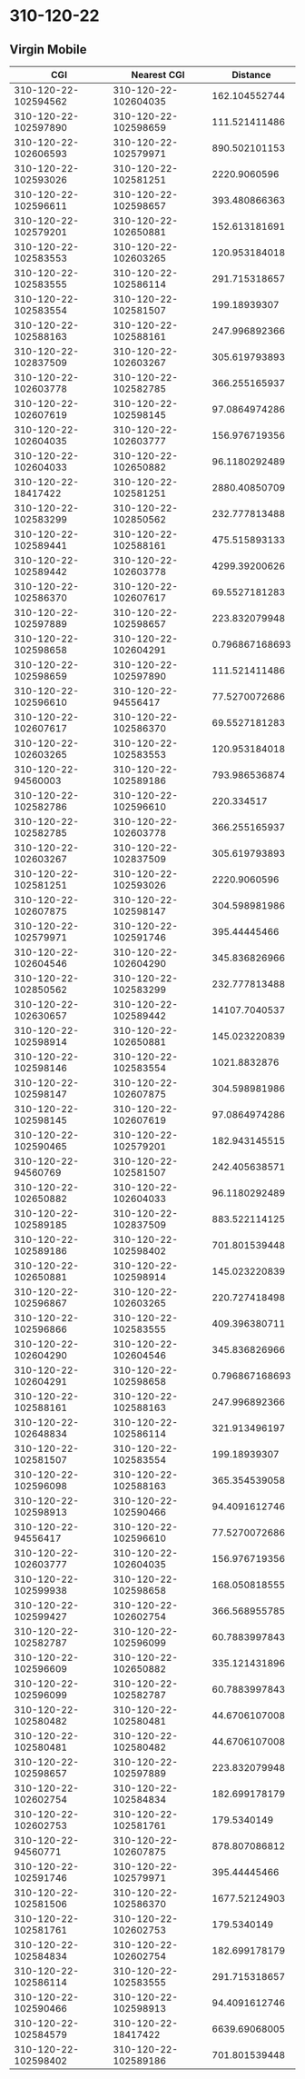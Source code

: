 # 310-120-22
## Virgin Mobile


| CGI | Nearest CGI | Distance |
|-----|-------------|----------|
| 310-120-22-102594562 | 310-120-22-102604035 | 162.104552744 |
| 310-120-22-102597890 | 310-120-22-102598659 | 111.521411486 |
| 310-120-22-102606593 | 310-120-22-102579971 | 890.502101153 |
| 310-120-22-102593026 | 310-120-22-102581251 | 2220.9060596 |
| 310-120-22-102596611 | 310-120-22-102598657 | 393.480866363 |
| 310-120-22-102579201 | 310-120-22-102650881 | 152.613181691 |
| 310-120-22-102583553 | 310-120-22-102603265 | 120.953184018 |
| 310-120-22-102583555 | 310-120-22-102586114 | 291.715318657 |
| 310-120-22-102583554 | 310-120-22-102581507 | 199.18939307 |
| 310-120-22-102588163 | 310-120-22-102588161 | 247.996892366 |
| 310-120-22-102837509 | 310-120-22-102603267 | 305.619793893 |
| 310-120-22-102603778 | 310-120-22-102582785 | 366.255165937 |
| 310-120-22-102607619 | 310-120-22-102598145 | 97.0864974286 |
| 310-120-22-102604035 | 310-120-22-102603777 | 156.976719356 |
| 310-120-22-102604033 | 310-120-22-102650882 | 96.1180292489 |
| 310-120-22-18417422 | 310-120-22-102581251 | 2880.40850709 |
| 310-120-22-102583299 | 310-120-22-102850562 | 232.777813488 |
| 310-120-22-102589441 | 310-120-22-102588161 | 475.515893133 |
| 310-120-22-102589442 | 310-120-22-102603778 | 4299.39200626 |
| 310-120-22-102586370 | 310-120-22-102607617 | 69.5527181283 |
| 310-120-22-102597889 | 310-120-22-102598657 | 223.832079948 |
| 310-120-22-102598658 | 310-120-22-102604291 | 0.796867168693 |
| 310-120-22-102598659 | 310-120-22-102597890 | 111.521411486 |
| 310-120-22-102596610 | 310-120-22-94556417 | 77.5270072686 |
| 310-120-22-102607617 | 310-120-22-102586370 | 69.5527181283 |
| 310-120-22-102603265 | 310-120-22-102583553 | 120.953184018 |
| 310-120-22-94560003 | 310-120-22-102589186 | 793.986536874 |
| 310-120-22-102582786 | 310-120-22-102596610 | 220.334517 |
| 310-120-22-102582785 | 310-120-22-102603778 | 366.255165937 |
| 310-120-22-102603267 | 310-120-22-102837509 | 305.619793893 |
| 310-120-22-102581251 | 310-120-22-102593026 | 2220.9060596 |
| 310-120-22-102607875 | 310-120-22-102598147 | 304.598981986 |
| 310-120-22-102579971 | 310-120-22-102591746 | 395.44445466 |
| 310-120-22-102604546 | 310-120-22-102604290 | 345.836826966 |
| 310-120-22-102850562 | 310-120-22-102583299 | 232.777813488 |
| 310-120-22-102630657 | 310-120-22-102589442 | 14107.7040537 |
| 310-120-22-102598914 | 310-120-22-102650881 | 145.023220839 |
| 310-120-22-102598146 | 310-120-22-102583554 | 1021.8832876 |
| 310-120-22-102598147 | 310-120-22-102607875 | 304.598981986 |
| 310-120-22-102598145 | 310-120-22-102607619 | 97.0864974286 |
| 310-120-22-102590465 | 310-120-22-102579201 | 182.943145515 |
| 310-120-22-94560769 | 310-120-22-102581507 | 242.405638571 |
| 310-120-22-102650882 | 310-120-22-102604033 | 96.1180292489 |
| 310-120-22-102589185 | 310-120-22-102837509 | 883.522114125 |
| 310-120-22-102589186 | 310-120-22-102598402 | 701.801539448 |
| 310-120-22-102650881 | 310-120-22-102598914 | 145.023220839 |
| 310-120-22-102596867 | 310-120-22-102603265 | 220.727418498 |
| 310-120-22-102596866 | 310-120-22-102583555 | 409.396380711 |
| 310-120-22-102604290 | 310-120-22-102604546 | 345.836826966 |
| 310-120-22-102604291 | 310-120-22-102598658 | 0.796867168693 |
| 310-120-22-102588161 | 310-120-22-102588163 | 247.996892366 |
| 310-120-22-102648834 | 310-120-22-102586114 | 321.913496197 |
| 310-120-22-102581507 | 310-120-22-102583554 | 199.18939307 |
| 310-120-22-102596098 | 310-120-22-102588163 | 365.354539058 |
| 310-120-22-102598913 | 310-120-22-102590466 | 94.4091612746 |
| 310-120-22-94556417 | 310-120-22-102596610 | 77.5270072686 |
| 310-120-22-102603777 | 310-120-22-102604035 | 156.976719356 |
| 310-120-22-102599938 | 310-120-22-102598658 | 168.050818555 |
| 310-120-22-102599427 | 310-120-22-102602754 | 366.568955785 |
| 310-120-22-102582787 | 310-120-22-102596099 | 60.7883997843 |
| 310-120-22-102596609 | 310-120-22-102650882 | 335.121431896 |
| 310-120-22-102596099 | 310-120-22-102582787 | 60.7883997843 |
| 310-120-22-102580482 | 310-120-22-102580481 | 44.6706107008 |
| 310-120-22-102580481 | 310-120-22-102580482 | 44.6706107008 |
| 310-120-22-102598657 | 310-120-22-102597889 | 223.832079948 |
| 310-120-22-102602754 | 310-120-22-102584834 | 182.699178179 |
| 310-120-22-102602753 | 310-120-22-102581761 | 179.5340149 |
| 310-120-22-94560771 | 310-120-22-102607875 | 878.807086812 |
| 310-120-22-102591746 | 310-120-22-102579971 | 395.44445466 |
| 310-120-22-102581506 | 310-120-22-102586370 | 1677.52124903 |
| 310-120-22-102581761 | 310-120-22-102602753 | 179.5340149 |
| 310-120-22-102584834 | 310-120-22-102602754 | 182.699178179 |
| 310-120-22-102586114 | 310-120-22-102583555 | 291.715318657 |
| 310-120-22-102590466 | 310-120-22-102598913 | 94.4091612746 |
| 310-120-22-102584579 | 310-120-22-18417422 | 6639.69068005 |
| 310-120-22-102598402 | 310-120-22-102589186 | 701.801539448 |
